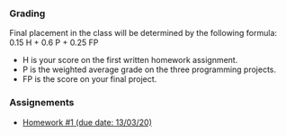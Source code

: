 ### Grading

Final placement in the class will be determined by the following formula: 0.15 H + 0.6 P + 0.25 FP

- H is your score on the first written homework assignment.
- P is the weighted average grade on the three programming projects.
- FP is the score on your final project.

### Assignements

- [Homework #1 (due date: 13/03/20)](https://github.com/bfedrici-phd/QC-2020-CPE/blob/master/Assignements/QC_2020_CPE_Assignement_1.pdf)
